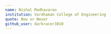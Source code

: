 ```yaml
---
name: Nishal Madhavarao
institution: Vardhaman College of Engineering
quote: Now or Never
github_user: darkracer3010
---
```

